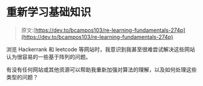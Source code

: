 # 重新学习基础知识

> 原文:[https://dev.to/bcampos103/re-learning-fundamentals-274p](https://dev.to/bcampos103/re-learning-fundamentals-274p)

浏览 Hackerrank 和 leetcode 等网站时，我意识到我甚至很难尝试解决这些网站认为很容易的一些基于阵列的问题。

有没有任何网站或其他资源可以帮助我重新加强对算法的理解，以及如何处理这些类型的问题？